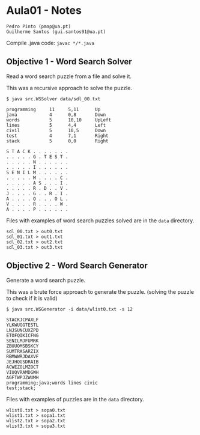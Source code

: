 # Aula01 - Notes

```
Pedro Pinto (pmap@ua.pt)
Guilherme Santos (gui.santos91@ua.pt)
```

Compile .java code: `javac */*.java`

## Objective 1 - Word Search Solver 

Read a word search puzzle from a file and solve it.

This was a recursive approach to solve the puzzle.

```
$ java src.WSSolver data/sdl_00.txt 
 
programming     11     5,11      Up             
java            4      0,8       Down           
words           5      10,10     UpLeft         
lines           5      4,4       Left           
civil           5      10,5      Down           
test            4      7,1       Right          
stack           5      0,0       Right          

S T A C K . . . . . . . 
. . . . . G . T E S T . 
. . . . . N . . . . . . 
. . . . . I . . . . . . 
S E N I L M . . . . . . 
. . . . . M . . . . C . 
. . . . . A S . . . I . 
. . . . . R . D . . V . 
J . . . . G . . R . I . 
A . . . . O . . . O L . 
V . . . . R . . . . W . 
A . . . . P . . . . . . 
```

Files with examples of word search puzzles solved are in the `data` directory.
```
sdl_00.txt > out0.txt
sdl_01.txt > out1.txt
sdl_02.txt > out2.txt
sdl_03.txt > out3.txt
```


## Objective 2 - Word Search Generator

Generate a word search puzzle.

This was a brute force approach to generate the puzzle. (solving the puzzle to check if it is valid)

```
$ java src.WSGenerator -i data/wlist0.txt -s 12 

STACKJCPAXLF 
YLKWUGGTESTL 
LNJSUNCUXZPD 
ETOFQIKICFNG 
SENILMJFUMRK 
ZBUUOMSBSKCY 
SUMTRASARZIX 
RBMWWRJDAXVF 
JEJHQGSDRAIB 
ACWEZOLMZOCT 
VIUQVRAMDGWH 
AGFTWPJZWUMH 
programming;java;words lines civic 
test;stack;
```

Files with examples of puzzles are in the `data` directory.
```
wlist0.txt > sopa0.txt
wlist1.txt > sopa1.txt
wlist2.txt > sopa2.txt
wlist3.txt > sopa3.txt
```
